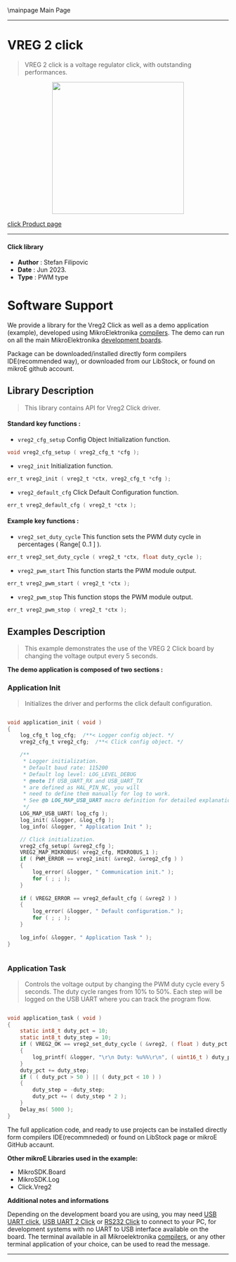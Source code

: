 \mainpage Main Page
  
---
# VREG 2 click

> VREG 2 click is a voltage regulator click, with outstanding performances.

<p align="center">
  <img src="https://download.mikroe.com/images/click_for_ide/vreg2_click.png" height=300px>
</p>

[click Product page](https://www.mikroe.com/vreg-2-click)

---


#### Click library 

- **Author**        : Stefan Filipovic
- **Date**          : Jun 2023.
- **Type**          : PWM type


# Software Support

We provide a library for the Vreg2 Click 
as well as a demo application (example), developed using MikroElektronika 
[compilers](https://shop.mikroe.com/compilers). 
The demo can run on all the main MikroElektronika [development boards](https://shop.mikroe.com/development-boards).

Package can be downloaded/installed directly form compilers IDE(recommended way), or downloaded from our LibStock, or found on mikroE github account. 

## Library Description

> This library contains API for Vreg2 Click driver.

#### Standard key functions :

- `vreg2_cfg_setup` Config Object Initialization function.
```c
void vreg2_cfg_setup ( vreg2_cfg_t *cfg ); 
```

- `vreg2_init` Initialization function.
```c
err_t vreg2_init ( vreg2_t *ctx, vreg2_cfg_t *cfg );
```

- `vreg2_default_cfg` Click Default Configuration function.
```c
err_t vreg2_default_cfg ( vreg2_t *ctx );
```

#### Example key functions :

- `vreg2_set_duty_cycle` This function sets the PWM duty cycle in percentages ( Range[ 0..1 ] ).
```c
err_t vreg2_set_duty_cycle ( vreg2_t *ctx, float duty_cycle );
```

- `vreg2_pwm_start` This function starts the PWM module output.
```c
err_t vreg2_pwm_start ( vreg2_t *ctx );
```

- `vreg2_pwm_stop` This function stops the PWM module output.
```c
err_t vreg2_pwm_stop ( vreg2_t *ctx );
```

## Examples Description

> This example demonstrates the use of the VREG 2 Click board by changing the voltage output every 5 seconds.

**The demo application is composed of two sections :**

### Application Init 

> Initializes the driver and performs the click default configuration.

```c

void application_init ( void )
{
    log_cfg_t log_cfg;  /**< Logger config object. */
    vreg2_cfg_t vreg2_cfg;  /**< Click config object. */

    /** 
     * Logger initialization.
     * Default baud rate: 115200
     * Default log level: LOG_LEVEL_DEBUG
     * @note If USB_UART_RX and USB_UART_TX 
     * are defined as HAL_PIN_NC, you will 
     * need to define them manually for log to work. 
     * See @b LOG_MAP_USB_UART macro definition for detailed explanation.
     */
    LOG_MAP_USB_UART( log_cfg );
    log_init( &logger, &log_cfg );
    log_info( &logger, " Application Init " );

    // Click initialization.
    vreg2_cfg_setup( &vreg2_cfg );
    VREG2_MAP_MIKROBUS( vreg2_cfg, MIKROBUS_1 );
    if ( PWM_ERROR == vreg2_init( &vreg2, &vreg2_cfg ) )
    {
        log_error( &logger, " Communication init." );
        for ( ; ; );
    }
    
    if ( VREG2_ERROR == vreg2_default_cfg ( &vreg2 ) )
    {
        log_error( &logger, " Default configuration." );
        for ( ; ; );
    }
    
    log_info( &logger, " Application Task " );
}
  
```

### Application Task

> Controls the voltage output by changing the PWM duty cycle every 5 seconds.
The duty cycle ranges from 10% to 50%. Each step will be logged on the USB UART where you can track the program flow.

```c

void application_task ( void )
{
    static int8_t duty_pct = 10;
    static int8_t duty_step = 10;
    if ( VREG2_OK == vreg2_set_duty_cycle ( &vreg2, ( float ) duty_pct / 100 ) )
    {
        log_printf( &logger, "\r\n Duty: %u%%\r\n", ( uint16_t ) duty_pct );
    }
    duty_pct += duty_step;
    if ( ( duty_pct > 50 ) || ( duty_pct < 10 ) ) 
    {
        duty_step = -duty_step;
        duty_pct += ( duty_step * 2 );
    }
    Delay_ms( 5000 );
} 

```

The full application code, and ready to use projects can be  installed directly form compilers IDE(recommneded) or found on LibStock page or mikroE GitHub accaunt.

**Other mikroE Libraries used in the example:** 

- MikroSDK.Board
- MikroSDK.Log
- Click.Vreg2

**Additional notes and informations**

Depending on the development board you are using, you may need 
[USB UART click](https://shop.mikroe.com/usb-uart-click), 
[USB UART 2 Click](https://shop.mikroe.com/usb-uart-2-click) or 
[RS232 Click](https://shop.mikroe.com/rs232-click) to connect to your PC, for 
development systems with no UART to USB interface available on the board. The 
terminal available in all Mikroelektronika 
[compilers](https://shop.mikroe.com/compilers), or any other terminal application 
of your choice, can be used to read the message.



---
